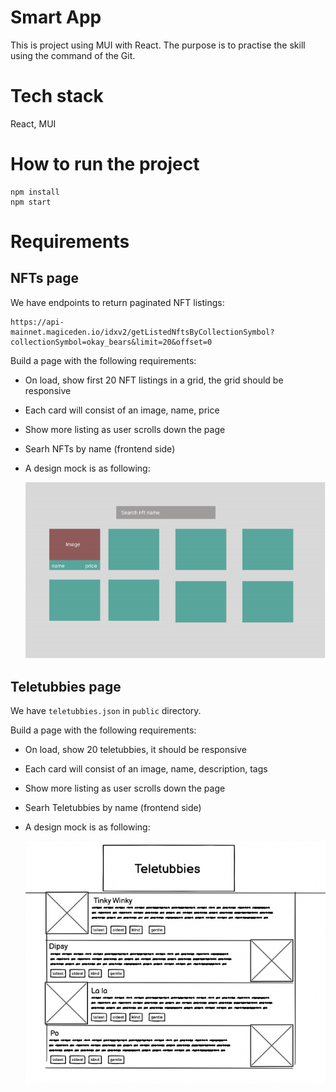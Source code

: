 # Smart App

This is project using MUI with React.
The purpose is to practise the skill using the command of the Git.

# Tech stack

React, MUI

# How to run the project

```
npm install
npm start
```

# Requirements

## NFTs page

We have endpoints to return paginated NFT listings:

```
https://api-mainnet.magiceden.io/idxv2/getListedNftsByCollectionSymbol?collectionSymbol=okay_bears&limit=20&offset=0
```

Build a page with the following requirements:

- On load, show first 20 NFT listings in a grid, the grid should be responsive
- Each card will consist of an image, name, price
- Show more listing as user scrolls down the page
- Searh NFTs by name (frontend side)
- A design mock is as following:

  <img src="./public/NFTs.png" />

## Teletubbies page

We have `teletubbies.json` in `public` directory.

Build a page with the following requirements:

- On load, show 20 teletubbies, it should be responsive
- Each card will consist of an image, name, description, tags
- Show more listing as user scrolls down the page
- Searh Teletubbies by name (frontend side)
- A design mock is as following:

  <img src="./public/teletubbies.png" />
